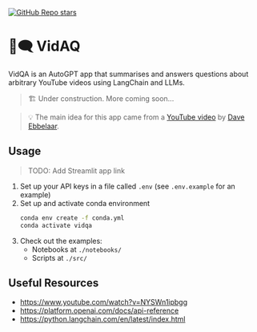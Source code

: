[![GitHub Repo stars](https://img.shields.io/github/stars/ruankie/vid-qa)](https://github.com/ruankie/vid-qa)

# 🎥🗨️ VidAQ
VidQA is an AutoGPT app that summarises and answers questions about arbitrary YouTube videos using LangChain and LLMs.

> 🏗️ Under construction. More coming soon...


> 💡 The main idea for this app came from a [YouTube video](https://www.youtube.com/watch?v=NYSWn1ipbgg) by [Dave Ebbelaar](https://www.youtube.com/@daveebbelaar).

## Usage
> TODO: Add Streamlit app link

1. Set up your API keys in a file called `.env` (see `.env.example` for an example)
2. Set up and activate conda environment
    ```bash
    conda env create -f conda.yml
    conda activate vidqa
    ```
3. Check out the examples:
   - Notebooks at `./notebooks/`
   - Scripts at `./src/`

## Useful Resources
- https://www.youtube.com/watch?v=NYSWn1ipbgg
- https://platform.openai.com/docs/api-reference
- https://python.langchain.com/en/latest/index.html
